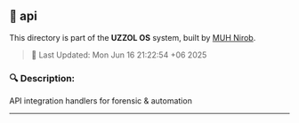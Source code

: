 ## 📁 api

This directory is part of the **UZZOL OS** system, built by [MUH Nirob](mailto:uzzolhassan38@gmail.com).

> 📅 Last Updated: Mon Jun 16 21:22:54 +06 2025

### 🔍 Description:
API integration handlers for forensic & automation

---

